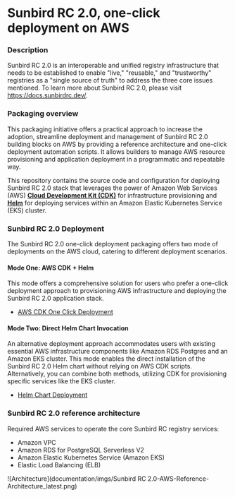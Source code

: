 # Sunbird RC 2.0, one-click deployment on AWS


### Description
Sunbird RC 2.0 is an interoperable and unified registry infrastructure that needs to be established to enable "live," "reusable," and "trustworthy" registries as a "single source of truth" to address the three core issues mentioned. To learn more about Sunbird RC 2.0, please visit https://docs.sunbirdrc.dev/.

### Packaging overview
This packaging initiative offers a practical approach to increase the adoption, streamline deployment and management of Sunbird RC 2.0 building blocks on AWS by providing a reference architecture and one-click deployment automation scripts. It allows builders to manage AWS resource provisioning and application deployment in a programmatic and repeatable way.

This repository contains the source code and configuration for deploying Sunbird RC 2.0 stack that leverages the power of Amazon Web Services (AWS) **[Cloud Development Kit (CDK)](https://aws.amazon.com/cdk)** for infrastructure provisioning and **[Helm](https://helm.sh)** for deploying services within an Amazon Elastic Kubernetes Service (EKS) cluster.  

### Sunbird RC 2.0 Deployment
The Sunbird RC 2.0 one-click deployment packaging offers two mode of deployments on the AWS cloud, catering to different deployment scenarios.

#### Mode One: AWS CDK + Helm
This mode offers a comprehensive solution for users who prefer a one-click deployment approach to provisioning AWS infrastructure and deploying the Sunbird RC 2.0 application stack.

* [AWS CDK One Click Deployment](documentation/01-Deployment-CDK-Sunbirdrc2.md)

#### Mode Two: Direct Helm Chart Invocation
An alternative deployment approach accommodates users with existing essential AWS infrastructure components like Amazon RDS Postgres and an Amazon EKS cluster. This mode enables the direct installation of the Sunbird RC 2.0 Helm chart without relying on AWS CDK scripts. Alternatively, you can combine both methods, utilizing CDK for provisioning specific services like the EKS cluster.

* [Helm Chart Deployment](documentation/02-Deployment-Helm-Sunbirdrc2.md)

### Sunbird RC 2.0 reference architecture
Required AWS services to operate the core Sunbird RC registry services:
* Amazon VPC
* Amazon RDS for PostgreSQL Serverless V2
* Amazon Elastic Kubernetes Service (Amazon EKS)
* Elastic Load Balancing (ELB)

![Architecture](documentation/imgs/Sunbird RC 2.0-AWS-Reference-Architecture_latest.png)
